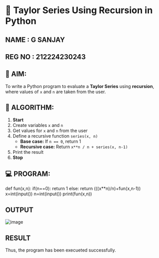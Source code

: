 # 📐 Taylor Series Using Recursion in Python
NAME : G SANJAY
---
REG NO : 212224230243
---
## 🎯 AIM:
To write a Python program to evaluate a **Taylor Series** using **recursion**, where values of `x` and `n` are taken from the user.

## 🧠 ALGORITHM:

1. **Start**
2. Create variables `x` and `n`
3. Get values for `x` and `n` from the user
4. Define a recursive function `series(x, n)`
   - **Base case:** If `n == 0`, return 1
   - **Recursive case:** Return `x**n / n + series(x, n-1)`
5. Print the result
6. **Stop**

## 💻 PROGRAM:
  def fun(x,n):
      if(n==0):
          return 1 
      else:
          return (((x**n)/n)+fun(x,n-1))
  x=int(input())
  n=int(input())
  print(fun(x,n))

## OUTPUT
![image](https://github.com/user-attachments/assets/e691700d-a8e0-46ba-8511-cc6e17cdc5c1)

## RESULT
Thus, the program has been execueted successfully.
